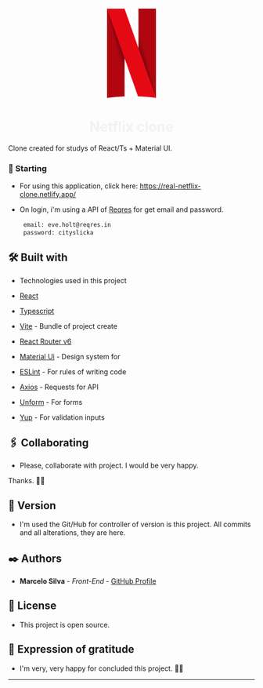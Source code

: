 <p align='center'><img src='./src/assets/images/logo2.png' width='100px'/></p>
<h1 align="center" style="color: #f1f1f1f1">
	Netflix clone
</h1>

Clone created for studys of React/Ts + Material UI.

### 🚀 Starting

-   For using this application, click here: https://real-netflix-clone.netlify.app/

-   On login, i'm using a API of [Reqres](https://reqres.in/) for get email and password.

         email: eve.holt@reqres.in
         password: cityslicka

## 🛠️ Built with

-   Technologies used in this project

-   [React](https://reactjs.org/docs/getting-started.html)
-   [Typescript](https://www.typescriptlang.org/docs/)
-   [Vite](https://vitejs.dev/guide/#trying-vite-online) - Bundle of project create
-   [React Router v6](https://reactrouter.com/docs/en/v6/getting-started/installation)
-   [Material Ui](https://mui.com/) - Design system for
-   [ESLint](https://www.npmjs.com/package/eslint) - For rules of writing code
-   [Axios](https://axios-http.com/ptbr/docs/intro) - Requests for API
-   [Unform](https://unform-rocketseat.vercel.app/) - For forms
-   [Yup](https://www.npmjs.com/package/yup) - For validation inputs

## 🖇️ Collaborating

-   Please, collaborate with project. I would be very happy.

Thanks. 👋🚀

## 📌 Version

-   I'm used the Git/Hub for controller of version is this project. All commits and all alterations, they are here.

## ✒️ Authors

-   **Marcelo Silva** - _Front-End_ - [ GitHub Profile](https://github.com/EuMarcel0)

## 📄 License

-   This project is open source.

## 🎁 Expression of gratitude

-   I'm very, very happy for concluded this project. 🚀👋

<hr/>

